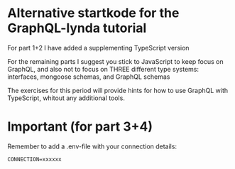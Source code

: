 # Alternative startkode for the GraphQL-lynda tutorial

For part 1+2 I have added a supplementing TypeScript version

For the remaining parts I suggest you stick to JavaScript to keep focus on GraphQL, and also not to focus on THREE different type systems: interfaces, mongoose schemas, and GraphQL schemas

The exercises for this period will provide hints for how to use GraphQL with TypeScript, whitout any additional tools.

# Important (for part 3+4)
Remember to add a .env-file with your connection details:

`CONNECTION=xxxxxx`

